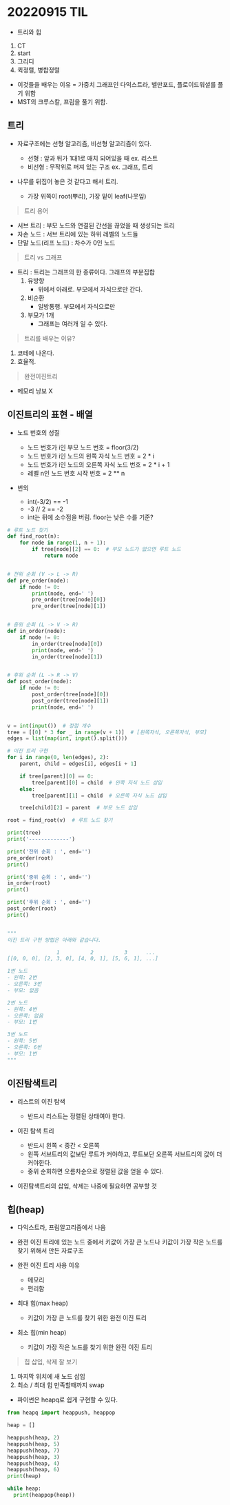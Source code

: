 # 20220915 TIL

- 트리와 힙
1. CT
2. start
3. 그리디
4. 퀵정렬, 병합정렬

- 이것들을 배우는 이유 = 가중치 그래프인 다익스트라, 벨만포드, 플로이드워셜를 풀기 위함
- MST의 크루스칼, 프림을 풀기 위함.

## 트리

- 자료구조에는 선형 알고리즘, 비선형 알고리즘이 있다.
  - 선형 : 앞과 뒤가 1대1로 매치 되어있을 때 ex. 리스트
  - 비선형 : 무작위로 퍼져 있는 구조 ex. 그래프, 트리

- 나무를 뒤집어 놓은 것 같다고 해서 트리.
  - 가장 위쪽이 root(뿌리), 가장 밑이 leaf(나뭇잎)

> 트리 용어

- 서브 트리 : 부모 노드와 연결된 간선을 끊었을 때 생성되는 트리
- 자손 노드 : 서브 트리에 있는 하위 레벨의 노드들
- 단말 노드(리프 노드) : 차수가 0인 노드

> 트리 vs 그래프

- 트리 : 트리는 그래프의 한 종류이다. 그래프의 부분집합
  1. 유방향
     - 위에서 아래로. 부모에서 자식으로만 간다.
  2. 비순환
     - 일방통행. 부모에서 자식으로만
  3. 부모가 1개
     - 그래프는 여러개 일 수 있다.

> 트리를 배우는 이유?

1. 코테에 나온다.
2. 효율적.

> 완전이진트리

- 메모리 낭보 X

## 이진트리의 표현 - 배열

- 노드 번호의 성질
  - 노드 번호가 i인 부모 노드 번호 = floor(3/2)
  - 노드 번호가 i인 노드의 왼쪽 자식 노드 번호 = 2 * i
  - 노드 번호가 i인 노드의 오른쪽 자식 노드 번호 = 2 * i + 1
  - 레벨 n인 노드 번호 시작 번호 = 2 ** n

- 번외
  - int(-3/2) == -1
  - -3 // 2 == -2
  - int는 뒤에 소수점을 버림. floor는 낮은 수를 기준?

```py
# 루트 노드 찾기
def find_root(n):
    for node in range(1, n + 1):
        if tree[node][2] == 0:  # 부모 노드가 없으면 루트 노드
            return node


# 전위 순회 (V -> L -> R)
def pre_order(node):
    if node != 0:
        print(node, end=' ')
        pre_order(tree[node][0])
        pre_order(tree[node][1])


# 중위 순회 (L -> V -> R)
def in_order(node):
    if node != 0:
        in_order(tree[node][0])
        print(node, end=' ')
        in_order(tree[node][1])


# 후위 순회 (L -> R -> V)
def post_order(node):
    if node != 0:
        post_order(tree[node][0])
        post_order(tree[node][1])
        print(node, end=' ')


v = int(input())  # 정점 개수
tree = [[0] * 3 for _ in range(v + 1)]  # [왼쪽자식, 오른쪽자식, 부모]
edges = list(map(int, input().split()))

# 이진 트리 구현
for i in range(0, len(edges), 2):
    parent, child = edges[i], edges[i + 1]

    if tree[parent][0] == 0:
        tree[parent][0] = child  # 왼쪽 자식 노드 삽입
    else:
        tree[parent][1] = child  # 오른쪽 자식 노드 삽입

    tree[child][2] = parent  # 부모 노드 삽입

root = find_root(v)  # 루트 노드 찾기

print(tree)
print('-------------')

print('전위 순회 : ', end='')
pre_order(root)
print()

print('중위 순회 : ', end='')
in_order(root)
print()

print('후위 순회 : ', end='')
post_order(root)
print()


"""
이진 트리 구현 방법은 아래와 같습니다.

                1          2          3      ...
[[0, 0, 0], [2, 3, 0], [4, 0, 1], [5, 6, 1], ...]

1번 노드
- 왼쪽: 2번
- 오른쪽: 3번
- 부모: 없음

2번 노드
- 왼쪽: 4번
- 오른쪽: 없음
- 부모: 1번

3번 노드
- 왼쪽: 5번
- 오른쪽: 6번
- 부모: 1번
"""
```

## 이진탐색트리

- 리스트의 이진 탐색
  - 반드시 리스트는 정렬된 상태여야 한다.

- 이진 탐색 트리
  - 반드시 왼쪽 < 중간 < 오른쪽 
  - 왼쪽 서브트리의 값보단 루트가 커야하고, 루트보단 오른쪽 서브트리의 값이 더 커야한다.
  - 중위 순회하면 오름차순으로 정렬된 값을 얻을 수 있다.

- 이진탐색트리의 삽입, 삭제는 나중에 필요하면 공부할 것

## 힙(heap)

- 다익스트라, 프림알고리즘에서 나옴
- 완전 이진 트리에 있는 노드 중에서 키값이 가장 큰 노드나 키값이 가장 작은 노드를 찾기 위해서 만든 자료구조
- 완전 이진 트리 사용 이유
  - 메모리
  - 편리함

- 최대 힙(max heap)
  - 키값이 가장 큰 노드를 찾기 위한 완전 이진 트리

- 최소 힙(min heap)
  - 키값이 가장 작은 노드를 찾기 위한 완전 이진 트리

> 힙 삽입, 삭제 잘 보기

1. 마지막 위치에 새 노드 삽입
2. 최소 / 최대 힙 만족할때까지 swap

- 파이썬은 heapq로 쉽게 구현할 수 있다.

```py
from heapq import heappush, heappop

heap = []

heappush(heap, 2)
heappush(heap, 5)
heappush(heap, 7)
heappush(heap, 3)
heappush(heap, 4)
heappush(heap, 6)
print(heap)

while heap:
  print(heappop(heap))

```

